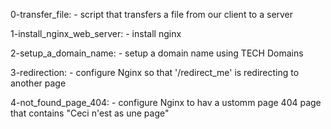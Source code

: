 0-transfer_file:
	- script that transfers a file from our client to a server

1-install_nginx_web_server:
	- install nginx

2-setup_a_domain_name:
	- setup a domain name using TECH Domains

3-redirection:
	- configure Nginx so that '/redirect_me' is redirecting to another page

4-not_found_page_404:
	- configure Nginx to hav a ustomm page 404 page that contains "Ceci n'est as une page"
